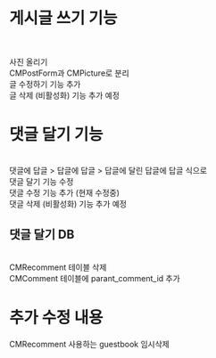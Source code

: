 <h1>게시글 쓰기 기능</h1><br>

사진 올리기<br>
CMPostForm과 CMPicture로 분리<br>
글 수정하기 기능 추가<br>
글 삭제 (비활성화) 기능 추가 예정<br>

<h1>댓글 달기 기능</h1><br>
댓글에 답글 > 답글에 답글 > 답글에 달린 답글에 답글 식으로<br>
댓글 달기 기능 수정<br>
댓글 수정 기능 추가 (현재 수정중)<br>
댓글 삭제 (비활성화) 기능 추가 예정<br>

<h2>댓글 달기 DB</h2><br>
CMRecomment 테이블 삭제<br>
CMComment 테이블에 parant_comment_id 추가<br>

<h1>추가 수정 내용</h1>
CMRecomment 사용하는 guestbook 임시삭제
